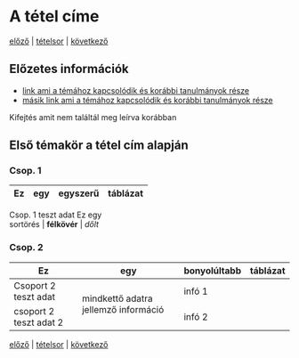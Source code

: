 # A tétel címe

[előző](link) | [tételsor](0.%20Tételsor.md) | [következő](link)

## Előzetes információk

- [link ami a témához kapcsolódik és korábbi tanulmányok része](link)
- [másik link ami a témához kapcsolódik és korábbi tanulmányok része](link)

Kifejtés amit nem találtál meg leírva korábban

## Első témakör a tétel cím alapján

### Csop. 1

Ez | egy | egyszerű | táblázat
--- | --- | --- | ---
Csop. 1 teszt adat
Ez egy <br> sortörés | **félkövér** | _dőlt_

### Csop. 2

<table>
    <thead>
        <tr>
            <th>Ez</th>
            <th>egy</th>
            <th>bonyolúltabb</th>
            <th>táblázat</th>
        </tr>
    </thead>
    <tbody>
        <tr>
            <td>Csoport 2 teszt adat</td>
            <td rowspan=2>mindkettő adatra jellemző információ</td>
            <td>infó 1</td>
        </tr>
        <tr>
            <td>csoport 2 teszt adat 2</td>
            <td>infó 2</td>
        </tr>
    </tbody>
</table>

[előző](link) | [tételsor](0.%20Tételsor.md) | [következő](link)
